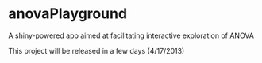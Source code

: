 anovaPlayground
===============

A shiny-powered app aimed at facilitating interactive exploration of ANOVA

This project will be released in a few days (4/17/2013)
